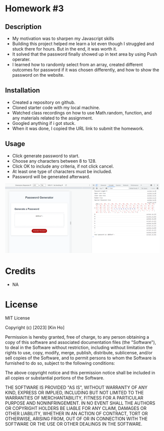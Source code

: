 # Homework #3

## Description

- My motivation was to sharpen my Javascript skills 
- Building this project helped me learn a lot even though I struggled and stuck there for hours. But in the end, it was worth it.
- It solved that the password finally showed up in text area by using Push operater.
- I learned how to randomly select from an array, created different outcomes for password if it was chosen differently, and how to show the password on the website.

## Installation

- Created a repository on github.
- Cloned starter code with my local machine.
- Watched class recordings on how to use Math.random, function, and any materials related to the assignment.
- Googled anything if i got stuck.
- When it was done, I copied the URL link to submit the homework.

## Usage 

- Click generate password to start.
- Choose any characters between 8 to 128.
- Click OK to include any criteria, if not click cancel.
- At least one type of characters must be included.
- Password will be generated afterward.

![Click console to see](Develop/homework3.png)

# Credits

- NA

# License

MIT License

Copyright (c) [2023] [Kin Ho]

Permission is hereby granted, free of charge, to any person obtaining a copy
of this software and associated documentation files (the "Software"), to deal
in the Software without restriction, including without limitation the rights
to use, copy, modify, merge, publish, distribute, sublicense, and/or sell
copies of the Software, and to permit persons to whom the Software is
furnished to do so, subject to the following conditions:

The above copyright notice and this permission notice shall be included in all
copies or substantial portions of the Software.

THE SOFTWARE IS PROVIDED "AS IS", WITHOUT WARRANTY OF ANY KIND, EXPRESS OR
IMPLIED, INCLUDING BUT NOT LIMITED TO THE WARRANTIES OF MERCHANTABILITY,
FITNESS FOR A PARTICULAR PURPOSE AND NONINFRINGEMENT. IN NO EVENT SHALL THE
AUTHORS OR COPYRIGHT HOLDERS BE LIABLE FOR ANY CLAIM, DAMAGES OR OTHER
LIABILITY, WHETHER IN AN ACTION OF CONTRACT, TORT OR OTHERWISE, ARISING FROM,
OUT OF OR IN CONNECTION WITH THE SOFTWARE OR THE USE OR OTHER DEALINGS IN THE
SOFTWARE.
